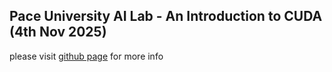 ## Pace University AI Lab - An Introduction to CUDA (4th Nov 2025)

please visit [github page](https://ozzyozbourne.github.io/gpumode/) for more info

